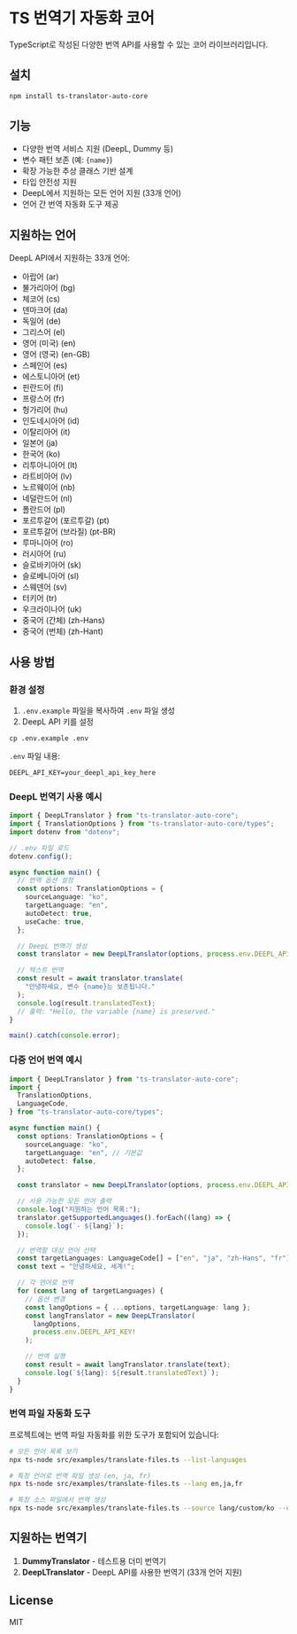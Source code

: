 # TS 번역기 자동화 코어

TypeScript로 작성된 다양한 번역 API를 사용할 수 있는 코어 라이브러리입니다.

## 설치

```bash
npm install ts-translator-auto-core
```

## 기능

- 다양한 번역 서비스 지원 (DeepL, Dummy 등)
- 변수 패턴 보존 (예: `{name}`)
- 확장 가능한 추상 클래스 기반 설계
- 타입 안전성 지원
- DeepL에서 지원하는 모든 언어 지원 (33개 언어)
- 언어 간 번역 자동화 도구 제공

## 지원하는 언어

DeepL API에서 지원하는 33개 언어:

- 아랍어 (ar)
- 불가리아어 (bg)
- 체코어 (cs)
- 덴마크어 (da)
- 독일어 (de)
- 그리스어 (el)
- 영어 (미국) (en)
- 영어 (영국) (en-GB)
- 스페인어 (es)
- 에스토니아어 (et)
- 핀란드어 (fi)
- 프랑스어 (fr)
- 헝가리어 (hu)
- 인도네시아어 (id)
- 이탈리아어 (it)
- 일본어 (ja)
- 한국어 (ko)
- 리투아니아어 (lt)
- 라트비아어 (lv)
- 노르웨이어 (nb)
- 네덜란드어 (nl)
- 폴란드어 (pl)
- 포르투갈어 (포르투갈) (pt)
- 포르투갈어 (브라질) (pt-BR)
- 루마니아어 (ro)
- 러시아어 (ru)
- 슬로바키아어 (sk)
- 슬로베니아어 (sl)
- 스웨덴어 (sv)
- 터키어 (tr)
- 우크라이나어 (uk)
- 중국어 (간체) (zh-Hans)
- 중국어 (번체) (zh-Hant)

## 사용 방법

### 환경 설정

1. `.env.example` 파일을 복사하여 `.env` 파일 생성
2. DeepL API 키를 설정

```
cp .env.example .env
```

`.env` 파일 내용:

```
DEEPL_API_KEY=your_deepl_api_key_here
```

### DeepL 번역기 사용 예시

```typescript
import { DeepLTranslator } from "ts-translator-auto-core";
import { TranslationOptions } from "ts-translator-auto-core/types";
import dotenv from "dotenv";

// .env 파일 로드
dotenv.config();

async function main() {
  // 번역 옵션 설정
  const options: TranslationOptions = {
    sourceLanguage: "ko",
    targetLanguage: "en",
    autoDetect: true,
    useCache: true,
  };

  // DeepL 번역기 생성
  const translator = new DeepLTranslator(options, process.env.DEEPL_API_KEY!);

  // 텍스트 번역
  const result = await translator.translate(
    "안녕하세요, 변수 {name}는 보존됩니다."
  );
  console.log(result.translatedText);
  // 출력: "Hello, the variable {name} is preserved."
}

main().catch(console.error);
```

### 다중 언어 번역 예시

```typescript
import { DeepLTranslator } from "ts-translator-auto-core";
import {
  TranslationOptions,
  LanguageCode,
} from "ts-translator-auto-core/types";

async function main() {
  const options: TranslationOptions = {
    sourceLanguage: "ko",
    targetLanguage: "en", // 기본값
    autoDetect: false,
  };

  const translator = new DeepLTranslator(options, process.env.DEEPL_API_KEY!);

  // 사용 가능한 모든 언어 출력
  console.log("지원하는 언어 목록:");
  translator.getSupportedLanguages().forEach((lang) => {
    console.log(`- ${lang}`);
  });

  // 번역할 대상 언어 선택
  const targetLanguages: LanguageCode[] = ["en", "ja", "zh-Hans", "fr"];
  const text = "안녕하세요, 세계!";

  // 각 언어로 번역
  for (const lang of targetLanguages) {
    // 옵션 변경
    const langOptions = { ...options, targetLanguage: lang };
    const langTranslator = new DeepLTranslator(
      langOptions,
      process.env.DEEPL_API_KEY!
    );

    // 번역 실행
    const result = await langTranslator.translate(text);
    console.log(`${lang}: ${result.translatedText}`);
  }
}
```

### 번역 파일 자동화 도구

프로젝트에는 번역 파일 자동화를 위한 도구가 포함되어 있습니다:

```bash
# 모든 언어 목록 보기
npx ts-node src/examples/translate-files.ts --list-languages

# 특정 언어로 번역 파일 생성 (en, ja, fr)
npx ts-node src/examples/translate-files.ts --lang en,ja,fr

# 특정 소스 파일에서 번역 생성
npx ts-node src/examples/translate-files.ts --source lang/custom/ko --output lang/custom
```

## 지원하는 번역기

1. **DummyTranslator** - 테스트용 더미 번역기
2. **DeepLTranslator** - DeepL API를 사용한 번역기 (33개 언어 지원)

## License

MIT
